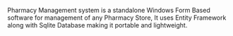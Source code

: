 Pharmacy Management system is a standalone Windows Form Based software for management of any Pharmacy Store, It uses Entity Framework along with Sqlite Database making it portable and lightweight.
